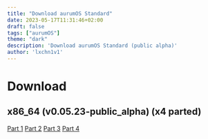 ```yaml
---
title: "Download aurumOS Standard"
date: 2023-05-17T11:31:46+02:00
draft: false
tags: ["aurumOS"]
theme: "dark"
description: 'Download aurumOS Standard (public alpha)'
author: 'lxchn1v1'
---
```


# Download

## x86_64 (v0.05.23-public_alpha) (x4 parted)
[Part 1](http://lyksoomu.com/1C5MW)
[Part 2](http://lyksoomu.com/1C5N6)
[Part 3](http://lyksoomu.com/1C5NK)
[Part 4](http://lyksoomu.com/1C5NS)
